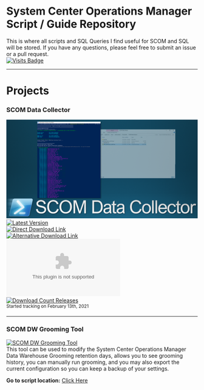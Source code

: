 # System Center Operations Manager Script / Guide Repository
This is where all scripts and SQL Queries I find useful for SCOM and SQL will be stored. If you have any questions, please feel free to submit an issue or a pull request. \
[![Visits Badge](https://badges.strrl.dev/visits/blakedrumm/SCOM-Scripts-and-SQL)](https://badges.strrl.dev)
<!-- ![Page Views](https://counter.blakedrumm.com/count/tag.svg?url=github.com/blakedrumm/SCOM-Scripts-and-SQL) -->
<!-- [![Visits Badge](https://badges.pufler.dev/visits/blakedrumm/SCOM-Scripts-and-SQL)](https://badges.pufler.dev) -->
<!--[![Updated Badge](https://badges.pufler.dev/updated/blakedrumm/SCOM-Scripts-and-SQL)](https://badges.pufler.dev) -->

___

# Projects

### SCOM Data Collector
[![DataCollector](/media/git-guidance/scom-data-collector.png)](https://github.com/blakedrumm/SCOM-Scripts-and-SQL/releases/latest) \
[![Latest Version](https://img.shields.io/github/v/release/blakedrumm/SCOM-Scripts-and-SQL)](https://github.com/blakedrumm/SCOM-Scripts-and-SQL/releases/latest) \
[![Direct Download Link](https://img.shields.io/badge/Download%20Link-Download-blue?style=for-the-badge&color=blue)](https://github.com/blakedrumm/SCOM-Scripts-and-SQL/releases/latest/download/SCOM-DataCollector.zip) \
[![Alternative Download Link](https://img.shields.io/badge/Download%20Link-Alternative%20Download-blue?style=for-the-badge&color=blue)](https://files.blakedrumm.com/SCOM-DataCollector.zip) \
[![Download Count Latest](https://img.shields.io/github/downloads/blakedrumm/SCOM-Scripts-and-SQL/latest/SCOM-DataCollector.zip?style=for-the-badge&color=brightgreen)](https://aka.ms/SCOM-DataCollector) \
[![Download Count Releases](https://img.shields.io/github/downloads/blakedrumm/SCOM-Scripts-and-SQL/total.svg?style=for-the-badge&color=brightgreen)](https://github.com/blakedrumm/SCOM-Scripts-and-SQL/releases) \
<sup>Started tracking on February 13th, 2021</sup>

___

### SCOM DW Grooming Tool
[![SCOM DW Grooming Tool](https://user-images.githubusercontent.com/17127926/176572296-927c393d-0b34-4c26-b115-9e9dcd1802f1.png)](/Powershell/SCOM-DW-Grooming) \
This tool can be used to modify the System Center Operations Manager Data Warehouse Grooming retention days, allows you to see grooming history, you can manually run grooming, and you may also export the current configuration so you can keep a backup of your settings.

**Go to script location:** [Click Here](https://github.com/blakedrumm/SCOM-DW-Grooming-Tool)
